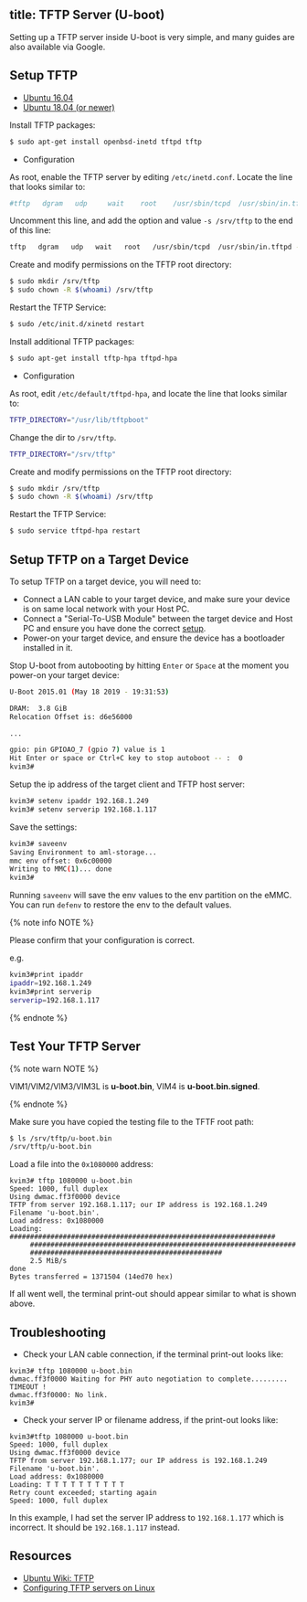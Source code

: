 title: TFTP Server (U-boot)
---

Setting up a TFTP server inside U-boot is very simple, and many guides are also available via Google.

## Setup TFTP

<ul class="nav nav-tabs" id="myTab" role="tablist">
  <li class="nav-item" role="presentation">
    <a class="nav-link active" id="16.04-tab" data-toggle="tab" href="#16.04" role="tab" aria-controls="16.04" aria-selected="true">Ubuntu 16.04</a>
  </li>
  <li class="nav-item" role="presentation">
    <a class="nav-link" id="18.04-tab" data-toggle="tab" href="#18.04" role="tab" aria-controls="18.04" aria-selected="false">Ubuntu 18.04 (or newer)</a>
  </li>
</ul>
<div class="tab-content" id="myTabContent">
<div class="tab-pane fade show active" id="16.04" role="tabpanel" aria-labelledby="16.04-tab">

Install TFTP packages:

```bash
$ sudo apt-get install openbsd-inetd tftpd tftp
```

* Configuration

As root, enable the TFTP server by editing `/etc/inetd.conf`. Locate the line that looks similar to:

```bash
#tftp   dgram   udp     wait    root    /usr/sbin/tcpd  /usr/sbin/in.tftpd
```

Uncomment this line, and add the option and value `-s /srv/tftp` to the end of this line: 

```bash
tftp   dgram   udp   wait   root   /usr/sbin/tcpd  /usr/sbin/in.tftpd -s /srv/tftp
```

Create and modify permissions on the TFTP root directory:

```bash
$ sudo mkdir /srv/tftp
$ sudo chown -R $(whoami) /srv/tftp
```

Restart the TFTP Service:

```bash
$ sudo /etc/init.d/xinetd restart
```
</div>

<div class="tab-pane fade show" id="18.04" role="tabpanel" aria-labelledby="18.04-tab">

Install additional TFTP packages:

```bash
$ sudo apt-get install tftp-hpa tftpd-hpa
```

* Configuration

As root, edit `/etc/default/tftpd-hpa`, and locate the line that looks similar to:

```bash
TFTP_DIRECTORY="/usr/lib/tftpboot"
```

Change the dir to `/srv/tftp`.

```bash
TFTP_DIRECTORY="/srv/tftp"
```
Create and modify permissions on the TFTP root directory:

```bash
$ sudo mkdir /srv/tftp
$ sudo chown -R $(whoami) /srv/tftp
```
Restart the TFTP Service:

```bash
$ sudo service tftpd-hpa restart
```

</div>
</div>

## Setup TFTP on a Target Device

To setup TFTP on a target device, you will need to:

* Connect a LAN cable to your target device, and make sure your device is on same local network with your Host PC.
* Connect a "Serial-To-USB Module" between the target device and Host PC and ensure you have done the correct [setup](SetupSerialTool.html).
* Power-on your target device, and ensure the device has a bootloader installed in it.

Stop U-boot from autobooting by hitting `Enter` or `Space` at the moment you power-on your target device:

```bash
U-Boot 2015.01 (May 18 2019 - 19:31:53)

DRAM:  3.8 GiB
Relocation Offset is: d6e56000

...

gpio: pin GPIOAO_7 (gpio 7) value is 1
Hit Enter or space or Ctrl+C key to stop autoboot -- :  0 
kvim3#
```

Setup the ip address of the target client and TFTP host server:

```bash
kvim3# setenv ipaddr 192.168.1.249
kvim3# setenv serverip 192.168.1.117
```

Save the settings:

```bash
kvim3# saveenv
Saving Environment to aml-storage...
mmc env offset: 0x6c00000 
Writing to MMC(1)... done
kvim3#
```
Running `saveenv` will save the env values to the env partition on the eMMC. You can run `defenv` to restore the env to the default values.

{% note info NOTE %}

Please confirm that your configuration is correct.

e.g.

```bash
kvim3#print ipaddr
ipaddr=192.168.1.249
kvim3#print serverip
serverip=192.168.1.117
```

{% endnote %}

## Test Your TFTP Server

{% note warn NOTE %}

VIM1/VIM2/VIM3/VIM3L is **u-boot.bin**, VIM4 is **u-boot.bin.signed**.

{% endnote %}

Make sure you have copied the testing file to the TFTF root path:

```bash
$ ls /srv/tftp/u-boot.bin
/srv/tftp/u-boot.bin
```

Load a file into the `0x1080000` address:
```
kvim3# tftp 1080000 u-boot.bin
Speed: 1000, full duplex
Using dwmac.ff3f0000 device
TFTP from server 192.168.1.117; our IP address is 192.168.1.249
Filename 'u-boot.bin'.
Load address: 0x1080000
Loading: #################################################################
	 #################################################################
	 ###############################################
	 2.5 MiB/s
done
Bytes transferred = 1371504 (14ed70 hex)

```
If all went well, the terminal print-out should appear similar to what is shown above.


## Troubleshooting
* Check your LAN cable connection, if the terminal print-out looks like:
```
kvim3# tftp 1080000 u-boot.bin
dwmac.ff3f0000 Waiting for PHY auto negotiation to complete......... TIMEOUT !
dwmac.ff3f0000: No link.
kvim3#
```

* Check your server IP or filename address, if the print-out looks like:
```
kvim3#tftp 1080000 u-boot.bin
Speed: 1000, full duplex
Using dwmac.ff3f0000 device
TFTP from server 192.168.1.177; our IP address is 192.168.1.249
Filename 'u-boot.bin'.
Load address: 0x1080000
Loading: T T T T T T T T T T 
Retry count exceeded; starting again
Speed: 1000, full duplex
```
In this example, I had set the server IP address to `192.168.1.177` which is incorrect. It should be `192.168.1.117` instead.

## Resources
* [Ubuntu Wiki: TFTP](https://help.ubuntu.com/community/TFTP)
* [Configuring TFTP servers on Linux](http://venkateshabbarapu.blogspot.com/2012/10/configuring-tftp-server-for-linux.html)
